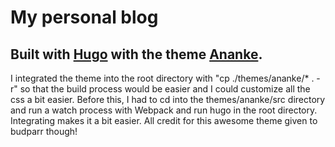 # My personal blog

## Built with [Hugo](http://gohugo.io/) with the theme [Ananke](https://github.com/budparr/gohugo-theme-ananke).

I integrated the theme into the root directory with "cp ./themes/ananke/* . -r" so that the build process would be easier and I could customize all the css a bit easier. Before this, I had to cd into the themes/ananke/src directory and run a watch process with Webpack and run hugo in the root directory. Integrating makes it a bit easier. All credit for this awesome theme given to budparr though!
